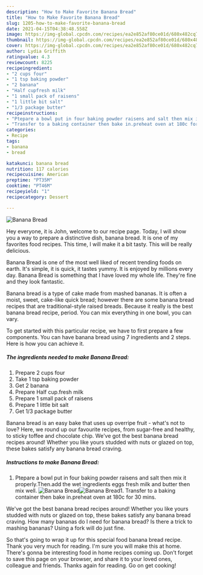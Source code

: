 ```yaml
---
description: "How to Make Favorite Banana Bread"
title: "How to Make Favorite Banana Bread"
slug: 1205-how-to-make-favorite-banana-bread
date: 2021-04-15T04:38:48.558Z
image: https://img-global.cpcdn.com/recipes/ea2e852af80ce01d/680x482cq70/banana-bread-recipe-main-photo.jpg
thumbnail: https://img-global.cpcdn.com/recipes/ea2e852af80ce01d/680x482cq70/banana-bread-recipe-main-photo.jpg
cover: https://img-global.cpcdn.com/recipes/ea2e852af80ce01d/680x482cq70/banana-bread-recipe-main-photo.jpg
author: Lydia Griffith
ratingvalue: 4.3
reviewcount: 8225
recipeingredient:
- "2 cups four"
- "1 tsp baking powder"
- "2 banana"
- "Half cupfresh milk"
- "1 small pack of raisens"
- "1 little bit salt"
- "1/3 package butter"
recipeinstructions:
- "Ptepare a bowl put in four baking powder raisens and salt then mix it properly.Then.add the wet ingredients eggs fresh milk and butter then mix well."
- "Transfer to a baking container then bake in.preheat oven at 180c for 30 mins."
categories:
- Recipe
tags:
- banana
- bread

katakunci: banana bread 
nutrition: 117 calories
recipecuisine: American
preptime: "PT35M"
cooktime: "PT46M"
recipeyield: "1"
recipecategory: Dessert

---
```



![Banana Bread](https://img-global.cpcdn.com/recipes/ea2e852af80ce01d/680x482cq70/banana-bread-recipe-main-photo.jpg)

Hey everyone, it is John, welcome to our recipe page. Today, I will show you a way to prepare a distinctive dish, banana bread. It is one of my favorites food recipes. This time, I will make it a bit tasty. This will be really delicious.

Banana Bread is one of the most well liked of recent trending foods on earth. It's simple, it is quick, it tastes yummy. It is enjoyed by millions every day. Banana Bread is something that I have loved my whole life. They're fine and they look fantastic.

Banana bread is a type of cake made from mashed bananas. It is often a moist, sweet, cake-like quick bread; however there are some banana bread recipes that are traditional-style raised breads. Because it really is the best banana bread recipe, period. You can mix everything in one bowl, you can vary.


To get started with this particular recipe, we have to first prepare a few components. You can have banana bread using 7 ingredients and 2 steps. Here is how you can achieve it.

<!--inarticleads1-->

##### The ingredients needed to make Banana Bread:

1. Prepare 2 cups four
1. Take 1 tsp baking powder
1. Get 2 banana
1. Prepare Half cup.fresh milk
1. Prepare 1 small pack of raisens
1. Prepare 1 little bit salt
1. Get 1/3 package butter


Banana bread is an easy bake that uses up overripe fruit - what&#39;s not to love? Here, we round up our favourite recipes, from sugar-free and healthy, to sticky toffee and chocolate chip. We&#39;ve got the best banana bread recipes around! Whether you like yours studded with nuts or glazed on top, these bakes satisfy any banana bread craving. 

<!--inarticleads2-->

##### Instructions to make Banana Bread:

1. Ptepare a bowl put in four baking powder raisens and salt then mix it properly.Then.add the wet ingredients eggs fresh milk and butter then mix well.
<img src="https://img-global.cpcdn.com/steps/4a985a174bd2aea9/160x128cq70/banana-bread-recipe-step-1-photo.jpg" alt="Banana Bread"><img src="https://img-global.cpcdn.com/steps/84ba7c9b1ca79163/160x128cq70/banana-bread-recipe-step-1-photo.jpg" alt="Banana Bread">1. Transfer to a baking container then bake in.preheat oven at 180c for 30 mins.


We&#39;ve got the best banana bread recipes around! Whether you like yours studded with nuts or glazed on top, these bakes satisfy any banana bread craving. How many bananas do I need for banana bread? Is there a trick to mashing bananas? Using a fork will do just fine. 

So that's going to wrap it up for this special food banana bread recipe. Thank you very much for reading. I'm sure you will make this at home. There's gonna be interesting food in home recipes coming up. Don't forget to save this page on your browser, and share it to your loved ones, colleague and friends. Thanks again for reading. Go on get cooking!
